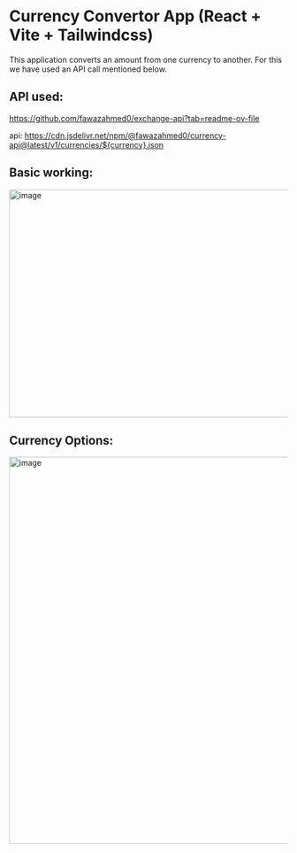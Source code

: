 # Currency Convertor App (React + Vite + Tailwindcss)
This application converts an amount from one currency to another.
For this we have used an API call mentioned below.

## API used:
https://github.com/fawazahmed0/exchange-api?tab=readme-ov-file

api: https://cdn.jsdelivr.net/npm/@fawazahmed0/currency-api@latest/v1/currencies/${currency}.json

## Basic working:
<img width="636" height="412" alt="image" src="https://github.com/user-attachments/assets/bd2c4aa0-c167-425e-961c-dcd29b397e5f" />

## Currency Options:
<img width="639" height="699" alt="image" src="https://github.com/user-attachments/assets/74dac73c-f338-4bf6-9867-dd4dfa712438" />


